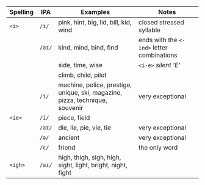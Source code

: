 
| Spelling | IPA | Examples | Notes |
| ---- | ---- | ---- | ---- |
| `<i>` | `/ɪ/` | pink, hint, big, lid, bill, kid, wind | closed stressed syllable |
|  | `/aɪ/` | kind, mind, bind, find | ends with the `<-ind>` letter combinations |
|  |  | side, time, wise | `<i-e>`    *silent 'E'* |
|  |  | climb, child, pilot |  |
|  | `/i/` | machine, police, prestige, unique, ski, magazine, pizza, technique, souvenir | very exceptional |
| `<ie>` | `/i/` | piece, field |  |
|  | `/aɪ/` | die, lie, pie, vie, tie | very exceptional |
|  | `/ə/` | ancient | very exceptional |
|  | `/ɛ/` | friend | the only word |
| `<igh>` | `/aɪ/` | high, thigh, sigh, high, sight, light, bright, night, fight |  |


